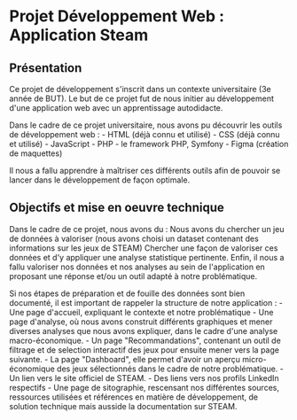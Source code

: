 # Projet Développement Web : Application Steam

## Présentation 

Ce projet de développement s'inscrit dans un contexte universitaire (3e année de BUT).
Le but de ce projet fut de nous initier au développement d'une application web avec un apprentissage autodidacte.

Dans le cadre de ce projet universitaire, nous avons pu découvrir les outils de développement web :
	- HTML (déjà connu et utilisé)
	- CSS (déjà connu et utilisé)
	- JavaScript
	- PHP
	- le framework PHP, Symfony
	- Figma (création de maquettes)

Il nous a fallu apprendre à maîtriser ces différents outils afin de pouvoir se lancer dans le développement de façon optimale.


## Objectifs et mise en oeuvre technique 

Dans le cadre de ce projet, nous avons du :
Nous avons du chercher un jeu de données à valoriser (nous avons choisi un dataset contenant des informations sur les jeux de STEAM)
Chercher une façon de valoriser ces données et d'y appliquer une analyse statistique pertinente.
Enfin, il nous a fallu valoriser nos données et nos analyses au sein de l'application en proposant une réponse et/ou un outil adapté à notre problématique.

Si nos étapes de préparation et de fouille des données sont bien documenté, il est important de rappeler la structure de notre application :
	- Une page d'accueil, expliquant le contexte et notre problématique
	- Une page d'analyse, où nous avons construit différents graphiques et mener diverses analyses que nous avons expliquer, dans le cadre d'une analyse macro-économique.
	- Un page "Recommandations", contenant un outil de filtrage et de selection interactif des jeux pour ensuite mener vers la page suivante.
	- La page "Dashboard", elle permet d'avoir un aperçu micro-économique des jeux sélectionnés dans le cadre de notre problématique.
	- Un lien vers le site officiel de STEAM.
	- Des liens vers nos profils LinkedIn respectifs
	- Une page de sitographie, rescensant nos différentes sources, ressources utilisées et références en matière de développement, de solution technique mais ausside la documentation sur STEAM.
	
